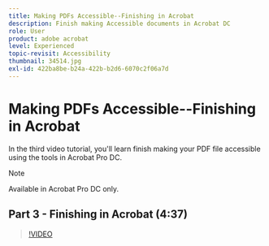 ```yaml
---
title: Making PDFs Accessible--Finishing in Acrobat
description: Finish making Accessible documents in Acrobat DC
role: User
product: adobe acrobat
level: Experienced
topic-revisit: Accessibility
thumbnail: 34514.jpg
exl-id: 422ba8be-b24a-422b-b2d6-6070c2f06a7d
---
```

# Making PDFs Accessible--Finishing in Acrobat

In the third video tutorial, you'll learn finish making your PDF file accessible using the tools in Acrobat Pro DC.

>[!NOTE]
>
>Available in Acrobat Pro DC only.

## Part 3 - Finishing in Acrobat (4:37)

>[!VIDEO](https://video.tv.adobe.com/v/34514)
